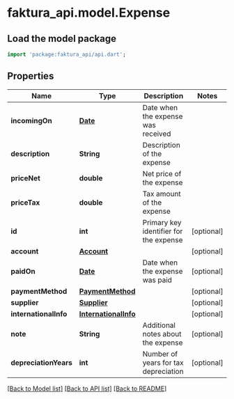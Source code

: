 # faktura_api.model.Expense

## Load the model package
```dart
import 'package:faktura_api/api.dart';
```

## Properties
Name | Type | Description | Notes
------------ | ------------- | ------------- | -------------
**incomingOn** | [**Date**](Date.md) | Date when the expense was received | 
**description** | **String** | Description of the expense | 
**priceNet** | **double** | Net price of the expense | 
**priceTax** | **double** | Tax amount of the expense | 
**id** | **int** | Primary key identifier for the expense | [optional] 
**account** | [**Account**](Account.md) |  | [optional] 
**paidOn** | [**Date**](Date.md) | Date when the expense was paid | [optional] 
**paymentMethod** | [**PaymentMethod**](PaymentMethod.md) |  | [optional] 
**supplier** | [**Supplier**](Supplier.md) |  | [optional] 
**internationalInfo** | [**InternationalInfo**](InternationalInfo.md) |  | [optional] 
**note** | **String** | Additional notes about the expense | [optional] 
**depreciationYears** | **int** | Number of years for tax depreciation | [optional] 

[[Back to Model list]](../README.md#documentation-for-models) [[Back to API list]](../README.md#documentation-for-api-endpoints) [[Back to README]](../README.md)


